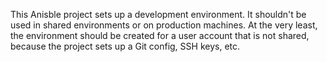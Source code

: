 This Anisble project sets up a development environment. It shouldn't
be used in shared environments or on production machines. At the very
least, the environment should be created for a user account that is
not shared, because the project sets up a Git config, SSH keys, etc.

